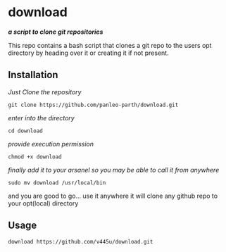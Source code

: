 # download
***a script to clone git repositories***

This repo contains a bash script that clones a git repo to the users opt directory by heading over it or creating it if not present.

## Installation
*Just Clone the repository*

`git clone https://github.com/panleo-parth/download.git`

*enter into the directory*

`cd download`

*provide execution permission*

`chmod +x download`

*finally add it to your arsanel so you may be able to call it from anywhere*

`sudo mv download /usr/local/bin`

and you are good to go...
use it anywhere it will clone any github repo to your opt(local) directory 

## Usage
`download https://github.com/v445u/download.git`
